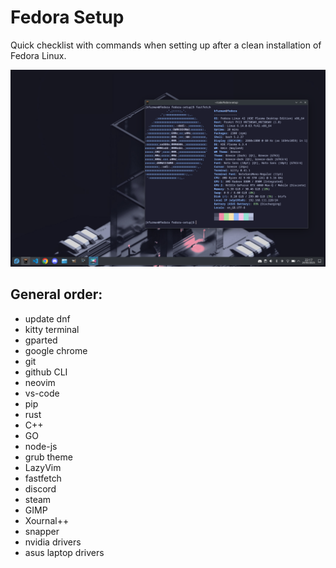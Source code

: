 # Fedora Setup
Quick checklist with commands when setting up after a clean installation of Fedora Linux.

![Screenshot of the setup.](screenshot.png?raw=true "KDE Plasma Fedora")

## General order:
- update dnf
- kitty terminal
- gparted
- google chrome
- git
- github CLI
- neovim
- vs-code
- pip
- rust
- C++
- GO
- node-js
- grub theme
- LazyVim
- fastfetch
- discord
- steam
- GIMP
- Xournal++
- snapper
- nvidia drivers
- asus laptop drivers